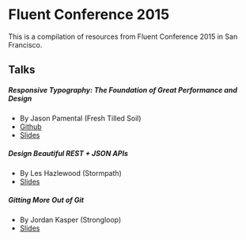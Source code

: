 # Fluent Conference 2015
This is a compilation of resources from Fluent Conference 2015 in San Francisco. 

## Talks
##### Responsive Typography: The Foundation of Great Performance and Design
* By Jason Pamental (Fresh Tilled Soil)
* [Github](https://github.com/jeffersonlam/rwt-fluent)
* [Slides](http://www.slideshare.net/jpamental/life-of-p-fitc-toronto)

##### Design Beautiful REST + JSON APIs
* By Les Hazlewood (Stormpath)
* [Slides](http://www.slideshare.net/stormpath/rest-jsonapis)

##### Gitting More Out of Git
* By Jordan Kasper (Strongloop)
* [Slides](http://jordankasper.com/git/#/)
